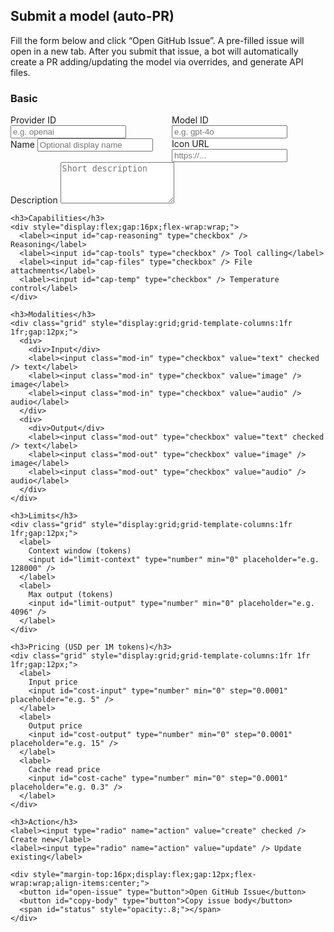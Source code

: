 ## Submit a model (auto-PR)

Fill the form below and click “Open GitHub Issue”. A pre-filled issue will open
in a new tab. After you submit that issue, a bot will automatically create a PR
adding/updating the model via overrides, and generate API files.

<div id="model-submit" data-repo="basellm/llm-metadata">
  <form onsubmit="return false" style="max-width: 880px">
    <h3>Basic</h3>
    <div class="grid" style="display:grid;grid-template-columns:1fr 1fr;gap:12px;">
      <label>
        Provider ID
        <input id="providerId" type="text" required placeholder="e.g. openai" />
      </label>
      <label>
        Model ID
        <input id="modelId" type="text" required placeholder="e.g. gpt-4o" />
      </label>
    </div>
    <div class="grid" style="display:grid;grid-template-columns:1fr 1fr;gap:12px;">
      <label>
        Name
        <input id="name" type="text" placeholder="Optional display name" />
      </label>
      <label>
        Icon URL
        <input id="icon" type="url" placeholder="https://..." />
      </label>
    </div>
    <label>
      Description
      <textarea id="description" rows="4" placeholder="Short description"></textarea>
    </label>

    <h3>Capabilities</h3>
    <div style="display:flex;gap:16px;flex-wrap:wrap;">
      <label><input id="cap-reasoning" type="checkbox" /> Reasoning</label>
      <label><input id="cap-tools" type="checkbox" /> Tool calling</label>
      <label><input id="cap-files" type="checkbox" /> File attachments</label>
      <label><input id="cap-temp" type="checkbox" /> Temperature control</label>
    </div>

    <h3>Modalities</h3>
    <div class="grid" style="display:grid;grid-template-columns:1fr 1fr;gap:12px;">
      <div>
        <div>Input</div>
        <label><input class="mod-in" type="checkbox" value="text" checked /> text</label>
        <label><input class="mod-in" type="checkbox" value="image" /> image</label>
        <label><input class="mod-in" type="checkbox" value="audio" /> audio</label>
      </div>
      <div>
        <div>Output</div>
        <label><input class="mod-out" type="checkbox" value="text" checked /> text</label>
        <label><input class="mod-out" type="checkbox" value="image" /> image</label>
        <label><input class="mod-out" type="checkbox" value="audio" /> audio</label>
      </div>
    </div>

    <h3>Limits</h3>
    <div class="grid" style="display:grid;grid-template-columns:1fr 1fr;gap:12px;">
      <label>
        Context window (tokens)
        <input id="limit-context" type="number" min="0" placeholder="e.g. 128000" />
      </label>
      <label>
        Max output (tokens)
        <input id="limit-output" type="number" min="0" placeholder="e.g. 4096" />
      </label>
    </div>

    <h3>Pricing (USD per 1M tokens)</h3>
    <div class="grid" style="display:grid;grid-template-columns:1fr 1fr 1fr;gap:12px;">
      <label>
        Input price
        <input id="cost-input" type="number" min="0" step="0.0001" placeholder="e.g. 5" />
      </label>
      <label>
        Output price
        <input id="cost-output" type="number" min="0" step="0.0001" placeholder="e.g. 15" />
      </label>
      <label>
        Cache read price
        <input id="cost-cache" type="number" min="0" step="0.0001" placeholder="e.g. 0.3" />
      </label>
    </div>

    <h3>Action</h3>
    <label><input type="radio" name="action" value="create" checked /> Create new</label>
    <label><input type="radio" name="action" value="update" /> Update existing</label>

    <div style="margin-top:16px;display:flex;gap:12px;flex-wrap:wrap;align-items:center;">
      <button id="open-issue" type="button">Open GitHub Issue</button>
      <button id="copy-body" type="button">Copy issue body</button>
      <span id="status" style="opacity:.8;"></span>
    </div>

  </form>
</div>

<script>
  (function () {
    const root = document.getElementById('model-submit');
    const repo = root.getAttribute('data-repo') || 'basellm/llm-metadata';

    function value(id) { return (document.getElementById(id)?.value || '').trim(); }
    function num(id) { const v = value(id); return v ? Number(v) : undefined; }
    function checked(id) { return !!document.getElementById(id)?.checked; }
    function gather(className) {
      return Array.from(document.querySelectorAll('.' + className))
        .filter(x => x.checked)
        .map(x => x.value);
    }

    function buildPayload() {
      const providerId = value('providerId');
      const modelId = value('modelId');
      const payload = {
        schema: 'model-submission',
        action: (document.querySelector('input[name="action"]:checked')?.value || 'create'),
        providerId, modelId,
        name: value('name') || undefined,
        description: value('description') || undefined,
        tags: (value('description') ? undefined : undefined),
        reasoning: checked('cap-reasoning') || undefined,
        tool_call: checked('cap-tools') || undefined,
        attachment: checked('cap-files') || undefined,
        temperature: checked('cap-temp') || undefined,
        icon: value('icon') || undefined,
        modalities: {
          input: gather('mod-in'),
          output: gather('mod-out'),
        },
        limit: {
          context: num('limit-context'),
          output: num('limit-output'),
        },
        cost: {
          input: num('cost-input'),
          output: num('cost-output'),
          cache_read: num('cost-cache'),
        },
      };
      // prune undefined
      const prune = (obj) => {
        if (!obj || typeof obj !== 'object') return obj;
        const out = Array.isArray(obj) ? [] : {};
        for (const [k, v] of Object.entries(obj)) {
          if (v === undefined || v === null || (Array.isArray(v) && v.length === 0)) continue;
          if (typeof v === 'object') {
            const pv = prune(v);
            if (pv === undefined || (typeof pv === 'object' && !Array.isArray(pv) && Object.keys(pv).length === 0)) continue;
            out[k] = pv;
          } else {
            out[k] = v;
          }
        }
        return out;
      };
      return prune(payload);
    }

    function buildIssue() {
      const p = buildPayload();
      const title = `[Model Submission] ${p.action === 'update' ? 'Update' : 'Create'}: ${p.providerId}/${p.modelId}`;
      const marker = 'MODEL_SUBMISSION';
      const body = [
        `This issue was generated from the website form. A bot will turn it into a PR.`,
        ``,
        `<details><summary>Payload</summary>`,
        '',
        '```json',
        JSON.stringify(p, null, 2),
        '```',
        '',
        `</details>`,
      ].join('\n');
      return { title, body };
    }

    function openIssue() {
      const { title, body } = buildIssue();
      const url = new URL(`https://github.com/${repo}/issues/new`);
      const params = new URLSearchParams({ title, body, labels: 'model-submission' });
      url.search = params.toString();
      const full = url.toString();
      if (full.length > 7500) {
        navigator.clipboard?.writeText(body);
        document.getElementById('status').textContent = 'Body copied to clipboard. Please paste it after the page opens.';
        const u = new URL(`https://github.com/${repo}/issues/new`);
        u.search = new URLSearchParams({ title, labels: 'model-submission' }).toString();
        window.open(u.toString(), '_blank');
      } else {
        window.open(full, '_blank');
      }
    }

    document.getElementById('open-issue').addEventListener('click', openIssue);
    document.getElementById('copy-body').addEventListener('click', function(){
      const { body } = buildIssue();
      navigator.clipboard?.writeText(body);
      document.getElementById('status').textContent = 'Copied to clipboard';
    });
  })();
</script>
